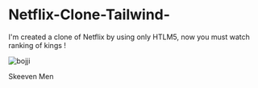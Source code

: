 # Netflix-Clone-Tailwind-



I'm created a clone of Netflix by using only HTLM5, now you must watch ranking of kings !


![bojji](https://user-images.githubusercontent.com/91453728/156557296-e109c839-7ed7-4389-a2c1-78df7ab22ee5.jpg)





Skeeven Men
